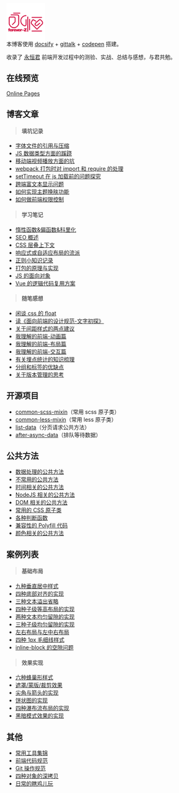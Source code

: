 <p></p>

<img src="favicon.png" width="100" style="margin:-4em 0 -1.5em" />

本博客使用 [docsify](https://docsify.js.org/#/?id=docsify) + [gittalk](https://github.com/gitalk/gitalk) + [codepen](https://codepen.io/foreverZ133/pens/public) 搭建。

收录了 [永恒君](https://github.com/forever-z-133) 前端开发过程中的测验、实战、总结与感想，与君共勉。

## 在线预览

[Online Pages](https://demo-preview-4v68bt1cl.vercel.app/)

## 博客文章

> #### 填坑记录

- [字体文件的引用与压缩](https://demo-preview-4v68bt1cl.vercel.app/#/./articles/topic/methods-of-custom-font-family.md)
- [JS 数据类型方面的蹊跷](https://demo-preview-4v68bt1cl.vercel.app/#/./articles/topic/strangeness-of-javascript-data-type.md)
- [移动端视频播放方面的坑](https://demo-preview-4v68bt1cl.vercel.app/#/./articles/topic/strangeness-of-playing-video-in-web.md)
- [webpack 打包时对 import 和 require 的处理](https://demo-preview-4v68bt1cl.vercel.app/#/./articles/topic/require-async-in-webpack.md)
- [setTimeout 在 js 加载前的问题探究](https://demo-preview-4v68bt1cl.vercel.app/#/./articles/topic/strangeness-between-script-load-and-timeout.md)
- [跨端富文本显示问题](https://demo-preview-4v68bt1cl.vercel.app/#/./articles/topic/reasonable-use-rich-text.md)
- [如何实现主题换肤功能](https://demo-preview-4v68bt1cl.vercel.app/#/./articles/topic/methods-of-custom-style-theme.md)
- [如何做前端权限控制](https://demo-preview-4v68bt1cl.vercel.app/#/./articles/topic/methods-of-auth-control.md)

> #### 学习笔记

- [惰性函数&偏函数&科里化](https://demo-preview-4v68bt1cl.vercel.app/#/./articles/study/currying-function.md)
- [SEO 概述](https://demo-preview-4v68bt1cl.vercel.app/#/./articles/study/summary-of-seo.md)
- [CSS 层叠上下文](https://demo-preview-4v68bt1cl.vercel.app/#/./articles/study/css-stacking-context.md)
- [响应式或自适应布局的流派](https://demo-preview-4v68bt1cl.vercel.app/#/./articles/study/school-of-media-resize.md)
- [正则小知识记录](https://demo-preview-4v68bt1cl.vercel.app/#/./articles/study/some-tips-of-regexp.md)
- [打包的原理与实现](https://demo-preview-4v68bt1cl.vercel.app/#/./articles/study/principle-of-webpack.md)
- [JS 的面向对象](https://demo-preview-4v68bt1cl.vercel.app/#/./articles/study/oop-in-javascript.md)
- [Vue 的逻辑代码复用方案](https://demo-preview-4v68bt1cl.vercel.app/#/./articles/study/vue-logic-code-reuse.md)

> #### 随笔感想

- [闲谈 css 的 float](https://demo-preview-4v68bt1cl.vercel.app/#/./articles/minds/bullshit-about-css-float.md)
- [读《面向前端的设计规范-文字初探》](https://demo-preview-4v68bt1cl.vercel.app/#/./articles/minds/impressions-about-design-specification.md)
- [关于间距样式的两点建议](https://demo-preview-4v68bt1cl.vercel.app/#/./articles/minds/suggestion-about-css-spacing.md)
- [我理解的前端-动画篇](https://demo-preview-4v68bt1cl.vercel.app/#/./articles/minds/my-understanding-of-animation.md)
- [我理解的前端-布局篇](https://demo-preview-4v68bt1cl.vercel.app/#/./articles/minds/my-understanding-of-layout.md)
- [我理解的前端-交互篇](https://demo-preview-4v68bt1cl.vercel.app/#/./articles/minds/my-understanding-of-ux.md)
- [有关埋点统计的知识梳理](https://demo-preview-4v68bt1cl.vercel.app/#/./articles/minds/summary-of-event-tracking.md)
- [分组和标签的优缺点](https://demo-preview-4v68bt1cl.vercel.app/#/./articles/minds/difference-between-group-and-tag.md)
- [关于版本管理的思考](https://demo-preview-4v68bt1cl.vercel.app/#/./articles/minds/think-about-branch-manager.md)

## 开源项目

- [common-scss-mixin](https://www.npmjs.com/package/common-scss-mixin)（常用 scss 原子类）
- [common-less-mixin](https://www.npmjs.com/package/common-less-mixin)（常用 less 原子类）
- [list-data](https://www.npmjs.com/package/list-data)（分页请求公共方法）
- [after-async-data](https://www.npmjs.com/package/after-async-data)（排队等待数据）

## 公共方法

- [数据处理的公共方法](https://demo-preview-4v68bt1cl.vercel.app/#/./pages/function/someFunction.md)
- [不常用的公共方法](https://demo-preview-4v68bt1cl.vercel.app/#/./pages/function/otherFunction.md)
- [时间相关的公共方法](https://demo-preview-4v68bt1cl.vercel.app/#/./pages/function/dateFunction.md)
- [NodeJS 相关的公共方法](https://demo-preview-4v68bt1cl.vercel.app/#/./pagesfunction//nodeFunction.md)
- [DOM 相关的公共方法](https://demo-preview-4v68bt1cl.vercel.app/#/./pages/function/domFunction.md)
- [常用的 CSS 原子类](https://demo-preview-4v68bt1cl.vercel.app/#/./pages/function/someCSS.md)
- [各种判断函数](https://demo-preview-4v68bt1cl.vercel.app/#/./pages/function/someRegExp.md)
- [兼容性的 Polyfill 代码](https://demo-preview-4v68bt1cl.vercel.app/#/./pages/function/polyfillFunction.md)
- [颜色相关的公共方法](https://demo-preview-4v68bt1cl.vercel.app/#/./pages/function/colorFunction.md)

## 案例列表

> #### 基础布局

- [九种垂直居中样式](https://demo-preview-4v68bt1cl.vercel.app/#/./pages/layout/vertical-center.md)
- [四种底部对齐的实现](https://demo-preview-4v68bt1cl.vercel.app/#/./pages/layout/child-align-bottom.md)
- [三种文本溢出省略](https://demo-preview-4v68bt1cl.vercel.app/#/./pages/layout/text-overflow.md)
- [四种子级等高布局的实现](https://demo-preview-4v68bt1cl.vercel.app/#/./pages/layout/child-same-height.md)
- [两种文本均匀留隙的实现](https://demo-preview-4v68bt1cl.vercel.app/#/./pages/layout/text-align-justify.md)
- [三种子级均匀留隙的实现](https://demo-preview-4v68bt1cl.vercel.app/#/./pages/layout/child-align-justify.md)
- [左右布局与左中右布局](https://demo-preview-4v68bt1cl.vercel.app/#/./pages/layout/left-right-layout.md)
- [四种 1px 毛细线样式](https://demo-preview-4v68bt1cl.vercel.app/#/./pages/layout/1px-border.md)
- [inline-block 的空隙问题](https://demo-preview-4v68bt1cl.vercel.app/#/./pages/layout/inline-block-spacing.md)

> #### 效果实现

- [六种蜂巢形样式](https://demo-preview-4v68bt1cl.vercel.app/#/./pages/effect/honeycomb.md)
- [遮罩/蒙版/裁剪效果](https://demo-preview-4v68bt1cl.vercel.app/#/./pages/effect/css-mask.md)
- [尖角与箭头的实现](https://demo-preview-4v68bt1cl.vercel.app/#/./pages/effect/css-arrow.md)
- [饼状图的实现](https://demo-preview-4v68bt1cl.vercel.app/#/./pages/effect/css-pie.md)
- [四种瀑布流布局的实现](https://demo-preview-4v68bt1cl.vercel.app/#/./pages/effect/masonry.md)
- [黑暗模式效果的实现](https://demo-preview-4v68bt1cl.vercel.app/#/./pages/effect/dark-mode.md)

## 其他

- [常用工具集锦](https://demo-preview-4v68bt1cl.vercel.app/#/./pages/others/tools.md)
- [前端代码规范](https://demo-preview-4v68bt1cl.vercel.app/#/./pages/doc/前端代码规范.md)
- [Git 操作规范](https://demo-preview-4v68bt1cl.vercel.app/#/./pages/doc/Git%20操作规范.md)
- [四种对象的深拷贝](https://demo-preview-4v68bt1cl.vercel.app/#/./pages/others/deep-clone.md)
- [日常的瞎鸡儿玩](https://demo-preview-4v68bt1cl.vercel.app/#/./pages/others/others.md)

